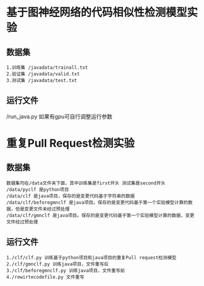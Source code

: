 # 基于图神经网络的代码相似性检测模型实验

## 数据集

```
1.训练集 /javadata/trainall.txt
2.验证集 /javadata/valid.txt
3.测试集 /javadata/test.txt
```

## 运行文件

/run_java.py 如果有gpu可自行调整运行参数

# 重复Pull Request检测实验

## 数据集

```
数据集均在/data文件夹下面，其中训练集是first开头 测试集是second开头
/data/pyclf 是python项目
/data/clf 是java项目，保存的是变更代码基于字符串的数据
/data/clf/beforegmnclf 是java项目。保存的是变更代码基于第一个实验模型计算的数据，但是变更文件未经过预处理
/data/clf/gmnclf 是java项目。保存的是变更代码基于第一个实验模型计算的数据，变更文件经过预处理
```

## 运行文件

```
1./clf/clf.py 训练基于python项目和java项目的重复Pull request检测模型
2./clf/gmnclf.py 训练java项目，文件重写后
3./clf/beforegmnclf.py 训练java项目，文件重写前
4./rewirtecodefile.py 文件重写
```

